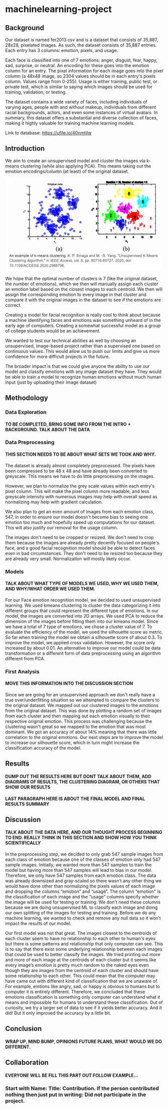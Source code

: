 # machinelearning-project

## Background
Our dataset is named fer2013.csv and is a dataset that consists of 35,887, 28x28, pixelated images. As such, the dataset consists of 35,887 entries. Each entry has 3 columns: emotion, pixels, and usage. 

Each face is classified into one of 7 emotions: anger, disgust, fear, happy, sad, surprise, or neutral. An encoding for these goes into the emotion column for an entry. The pixel information for each image goes into the pixel column (a 48x48 image, so 2304 values should be in each entry's pixels column. Values range from 0-255). Usage is either training, public test, or private test, which is similar to saying which images should be used for training, validation, or testing.

The dataset contains a wide variety of faces, including individuals of varying ages, people with and without makeup, individuals from different racial backgrounds, actors, and even some instances of virtual avatars. In summary, this dataset offers a substantial and diverse collection of faces, making it highly valuable for training machine learning models.

Link to database: https://ufile.io/40nmtjlw
## Introduction

We aim to create an unsupervised model and cluster the images via k-means clustering (while also applying PCA). This means taking out the emotion encodings/column (at least) of the original dataset. 

![Kmeans Clustering](images/KmeansClustering.png)

We hope that the optimal number of clusters is 7 (like the original dataset, the number of emotions), which we then will manually assign each cluster an emotion label based on the closest images to each centroid. We then will assign the corresponding emotion to every image in that cluster and compare it with the original images in the dataset to see if the emotions are correct.

Creating a model for facial recognition is really cool to think about because a machine identifying faces and emotions was something unheard of in the early age of computers. Creating a somewhat successful model as a group of college students would be an achievement.

We wanted to test our technical abilities as well by choosing an unsupervised, image-based project rather than a supervised one based on continuous values. This would allow us to push our limits and give us more confidence for more difficult projects in the future.

The broader impact is that we could give anyone the ability to use our model and classify emotions with any image dataset they have. They would be able to train a model to recognize human emotions without much human input (just by uploading their image dataset)

## Methodology
### Data Exploration
#### TO BE COMPLETED, BRING SOME INFO FROM THE INTRO + BACKGROUND. TALK ABOUT THE DATA

### Data Preprocessing
#### THIS SECTION NEEDS TO BE ABOUT WHAT SETS WE TOOK AND WHY.
The dataset is already almost completely preprocessed. The pixels have been compressed to be 48 x 48 and have already been converted to greyscale. This means we have to do little preprocessing on the images.

However, we plan to normalize the grey scale values within each entry's pixel column. This will make the pixel column more readable, and less greyscale intensity with numerous images may help with overall speed as normalizing may help with gradient calculation.

We also plan to get an even amount of images from each emotion class, 547, in order to ensure our model doesn't become bias to seeing one emotion too much and hopefully speed up computations for our dataset. This will also justify our removal for the usage column.

The images don't need to be cropped or resized. We don't need to crop them because the images are already pretty decently focused on people's face, and a good facial recognition model should be able to detect faces even in bad circumstances. They don't need to be resized too because they are already very small. Normalization will mostly likely occur. 

### Models
#### TALK ABOUT WHAT TYPE OF MODELS WE USED, WHY WE USED THEM, AND WHY/WHAT ORDER WE USED THEM.
For our Face emotion recognition model, we decided to used unsupervised learning. We used kmeans clustering to cluster the data categorizing it into different groups that could represent the different type of emotions. In our model, the images are converted into 2D arrays. We used PCA to reduce the dimension of the images before fitting them into our kmeans model. Since we have a total of 7 type of emotions, we chose a cluster value of 7. To evaluate the efficiency of the model, we used the silhouette score as metric. So far when training the model we obtain a silhouette score of about 0.3. To improve the model, we applied cross validation. However, the score only increased by about 0.01. An alternative to improve our model could be data transformation or a different form of data preprocessing using an algorithm different from PCA.

### First Analysis
#### MOVE THIS INFORMATION INTO THE DISCUSSION SECTION
Since we are going for an unsupervised approach we don't really have a true over/underfitting situation so we attempted to compare the clusters to the original dataset. We mapped out our clustered images to the emotions from the original dataset. This was done by plotting a random set of images from each cluster and then mapping out each emotion visually to their respective original emotion. This process was challenging because the clustering wasn't great so we mapped to the emotion that was most dominant. We got an accuracy of about 14% meaning that there was little correlation to the original emotions. Our next steps are to improve the model to increase our silhouette score, which in turn might increase the classification accuracy of the model.

## Results
#### DUMP OUT THE RESULTS HERE BUT DONT TALK ABOUT THEM, ADD DIAGRAMS OF RESULTS, THE CLUSTERING DIAGRAM, OR OTHERS THAT SHOW OUR RESULTS
#### LAST PARAGRAPH HERE IS ABOUT THE FINAL MODEL AND FINAL RESULTS SUMMARY

## Discussion
#### TALK ABOUT THE DATA HERE, AND OUR THOUGHT PROCESS BEGINNING TO END. REALLY THINK IN THIS SECTION AND SHOW HOW YOU THINK SCIENTIFICALLY 
In the preprocessing step, we decided to only grab 547 sample images from each class of emotion because one of the classes of emotion only had 547 sample images. Initially, we wanted more than 547 samples to train the model but having more than 547 samples will lead to bias in our model. Therefore, we only have 547 samples from each emotion class. The data was already downsized and gray-scaled so there wasn’t any other thing we would have done other than normalizing the pixels values of each image and dropping the columns “emotion” and “usage”. The column “emotion" is the classification of each image and the “usage” columns specify whether the image will be used for testing or training. We don't need these columns because we are doing unsupervised ML to classify each image and doing our own splitting of the images for testing and training. Before we do any machine learning, we wanted to check and remove any null data so it won’t impact the results of our model. 

Our first model was not that great. The images closest to the centroids of each cluster seem to have no relationship to each other to human's eyes but there is some patterns and relationship that only computer can see. This is to say that there exist some underlying relationship between each images that could be used to better classify the images. We tried printing out more and more of each image at the centroids of each cluster but it seems like every image’s emotion is pretty much random to the naked eyes even though they are images from the centroid of each cluster and should have some relationship to each other. This could mean that the computer may have came out with different kind of classification that we are unaware of. For example, emtions like angry, sad, or happy is obvious to humans but to computer it is entirely different. Therefore, we concluded that these emotions classification is something only computer can understand what it means and impossible for humans to understand these classification. Out of curiosity, we try a larger set of data to see if it yields better accuracy. And it did! But it only improved the accuracy by a little bit. 


## Conclusion
#### WRAP UP, MIND BUMP, OPINIONS FUTURE PLANS, WHAT WOULD WE DO DIFFERENT.

## Collaboration
#### EVERYONE WILL BE FILL THIS PART OUT FOLLOW EXAMPLE...
### Start with Name: Title: Contribution. If the person contributed nothing then just put in writing: Did not participate in the project.
